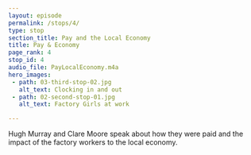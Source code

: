 ```yaml
---
layout: episode
permalink: /stops/4/
type: stop
section_title: Pay and the Local Economy
title: Pay & Economy
page_rank: 4
stop_id: 4
audio_file: PayLocalEconomy.m4a
hero_images:
 - path: 03-third-stop-02.jpg
   alt_text: Clocking in and out
 - path: 02-second-stop-01.jpg
   alt_text: Factory Girls at work

---
```


Hugh Murray and Clare Moore speak about how they were paid and the impact of the factory workers to the local economy. 